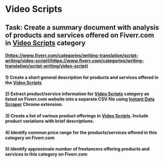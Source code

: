 # Video Scripts
## Task: Create a summary document with analysis of products and services offered on Fiverr.com in [Video Scripts](https://www.fiverr.com/categories/writing-translation/script-writing/video-script) category
#### [https://www.fiverr.com/categories/writing-translation/script-writing/video-script](https://www.fiverr.com/categories/writing-translation/script-writing/video-script)
#### 1) Create a short general description for products and services offered in the [Video Scripts](https://www.fiverr.com/categories/writing-translation/script-writing/video-script)
#### 2) Extract product/service information for [Video Scripts](https://www.fiverr.com/categories/writing-translation/script-writing/video-script) category as listed on Fiverr.com website into a separate CSV file using [Instant Data Scraper](https://chrome.google.com/webstore/detail/instant-data-scraper/ofaokhiedipichpaobibbnahnkdoiiah) Chrome extension.
#### 3) Create a list of various product offerings in [Video Scripts](https://www.fiverr.com/categories/writing-translation/script-writing/video-script). Include product variations with brief descriptions.
#### 4) Identify common price range for the products/services offered in this category on Fiverr.com
#### 5) Identify approximate number of freelancers offering products and services in this category on Fiverr.com
